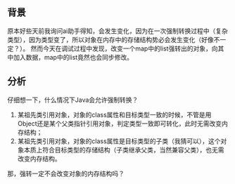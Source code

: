 ## 背景
原本好些天前我询问ai助手得知，会发生变化，因为在一次强制转换过程中（复杂类型），因为类型变了，所以对象在内存中的存储结构势必会发生变化（好像不一定？）。
然而今天在调试过程中发现，改变一个map中的list强转出的对象，向其中加入数据，map中的list竟然也会同步修改。
## 分析
仔细想一下，什么情况下Java会允许强制转换？
1. 某祖先类引用对象，对象的class属性和目标类型一致的时候，不管是用Object还是某个父类指针引用对象，判定类型一致即可转化，此时无需改变内存结构；
2. 某祖先类引用对象，对象的class属性是目标类型的子类（我猜可以），这个对象本质上符合目标类型的存储结构（子类继承父类，当然兼容父类），也无需改变内存结构。

那，强转一定不会改变对象的内存结构吗？
